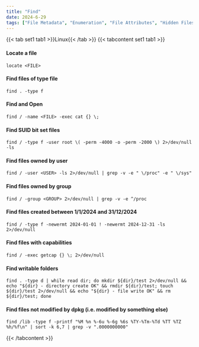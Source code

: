 ```yaml
---
title: "Find"
date: 2024-6-29
tags: ["File Metadata", "Enumeration", "File Attributes", "Hidden Files", "Find", "Linux", "File System", "SUID"]
---
```


{{< tab set1 tab1 >}}Linux{{< /tab >}}
{{< tabcontent set1 tab1 >}}

#### Locate a file

```console
locate <FILE>
```

#### Find files of type file

```console
find . -type f
```

#### Find and Open

```console
find / -name <FILE> -exec cat {} \;
```

#### Find SUID bit set files

```console
find / -type f -user root \( -perm -4000 -o -perm -2000 \) 2>/dev/null -ls
```

#### Find files owned by user

```console
find / -user <USER> -ls 2>/dev/null | grep -v -e " \/proc" -e " \/sys"
```

#### Find files owned by group

```console
find / -group <GROUP> 2>/dev/null | grep -v -e ^/proc
```

#### Find files created between 1/1/2024 and 31/12/2024

```console
find / -type f -newermt 2024-01-01 ! -newermt 2024-12-31 -ls 2>/dev/null
```

#### Find files with capabilities

```console
find / -exec getcap {} \; 2>/dev/null
```

#### Find writable folders

```console
find . -type d | while read dir; do mkdir ${dir}/test 2>/dev/null && echo "${dir} - directory create OK" && rmdir ${dir}/test; touch ${dir}/test 2>/dev/null && echo "${dir} - file write OK" && rm ${dir}/test; done
```

#### Find files not modified by dpkg (i.e. modified by something else)

```console
find /lib -type f -printf "%M %n %-6u %-6g %6s %TY-%Tm-%Td %TT %TZ %h/%f\n" | sort -k 6,7 | grep -v ".0000000000"
```

{{< /tabcontent >}}
